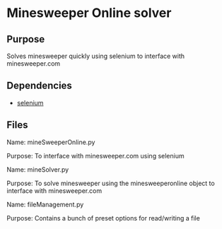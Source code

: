 # Minesweeper Online solver
## Purpose
Solves minesweeper quickly using selenium to interface with minesweeper.com 

## Dependencies
- [selenium](https://selenium-python.readthedocs.io/)

## Files
Name: mineSweeperOnline.py

Purpose: To interface with minesweeper.com using selenium

Name: mineSolver.py

Purpose: To solve minesweeper using the minesweeperonline object to interface with minesweeper.com

Name: fileManagement.py

Purpose: Contains a bunch of preset options for read/writing a file